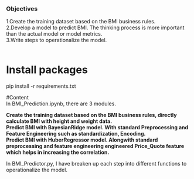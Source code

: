 ### Objectives

1.Create the training dataset based on the BMI business rules.<br />
2.Develop a model to predict BMI. The thinking process is more important than the actual model or model metrics.<br />
3.Write steps to operationalize the model.<br /><br />


# Install packages<br />
pip install -r requirements.txt<br />

#Content<br />
In BMI_Prediction.ipynb, there are 3 modules.<br />

**Create the training dataset based on the BMI business rules, directly calculate BMI with height and weight data.<br />**
**Predict BMI with BayesianRidge model. With standard Preprocessing and Feature Engineering such as standardization, Encoding.<br />** 
**Predict BMI with HuberRegressor  model. Alongwith standard preprocessing and feature engineering engineered Price_Quote feature which helps in increasing the correlation.<br />**

In BMI_Predictor.py, I have breaken up each step into different functions to operationalize the model.
